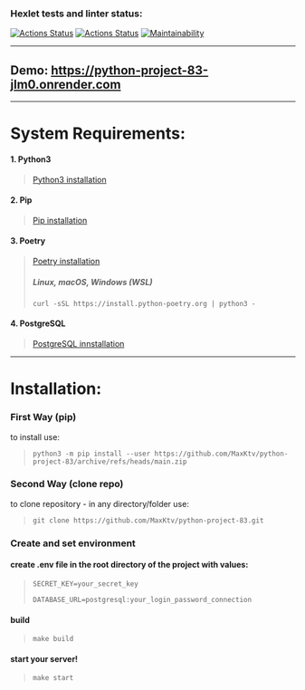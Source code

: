 ### Hexlet tests and linter status:
[![Actions Status](https://github.com/MaxKtv/python-project-83/actions/workflows/hexlet-check.yml/badge.svg)](https://github.com/MaxKtv/python-project-83/actions)
[![Actions Status](https://github.com/MaxKtv/python-project-83/actions/workflows/pyci.yml/badge.svg)](https://github.com/MaxKtv/python-project-83/actions)
[![Maintainability](https://api.codeclimate.com/v1/badges/c3b73db088733929feae/maintainability)](https://codeclimate.com/github/MaxKtv/python-project-83/maintainability)
***
## Demo: https://python-project-83-jlm0.onrender.com
***
# System Requirements:

#### 1. Python3
> [Python3 installation](https://www.python.org/downloads/ "Use python 3.10 or higher!")
#### 2. Pip
> [Pip installation](https://pip.pypa.io/en/stable/installation/ "Pip how to install Documentation")
#### 3. Poetry
> [Poetry installation](https://python-poetry.org/docs/ "Poetry how to install Documentation")
> ##### Linux, macOS, Windows (WSL) 
>
> `curl -sSL https://install.python-poetry.org | python3 -`
 
#### 4. PostgreSQL
> [PostgreSQL innstallation](https://skillbox.ru/media/ "Download PostgreSQL for your OS")
***
# Installation:

### First Way (pip)

to install use:

> `python3 -m pip install --user https://github.com/MaxKtv/python-project-83/archive/refs/heads/main.zip`


### Second Way (clone repo)

 to clone repository - in any directory/folder use:

>`git clone https://github.com/MaxKtv/python-project-83.git`
> 

### Create and set environment
#### create .env file in the root directory of the project with values:
>`SECRET_KEY=your_secret_key`
>
>`DATABASE_URL=postgresql:your_login_password_connection`
#### build
>`make build`
#### start your server!
>`make start`
